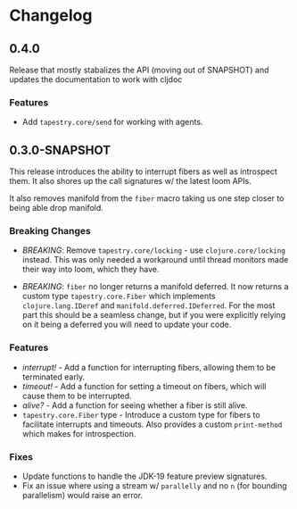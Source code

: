 # Changelog

## 0.4.0

Release that mostly stabalizes the API (moving out of SNAPSHOT) and updates the
documentation to work with cljdoc

### Features

- Add `tapestry.core/send` for working with agents.

## 0.3.0-SNAPSHOT

This release introduces the ability to interrupt fibers as well as introspect
them. It also shores up the call signatures w/ the latest loom APIs.

It also removes manifold from the `fiber` macro taking us one step closer to
being able drop manifold.

### Breaking Changes

- *BREAKING*: Remove `tapestry.core/locking` - use `clojure.core/locking`
  instead. This was only needed a workaround until thread monitors made their
  way into loom, which they have.

- *BREAKING*: `fiber` no longer returns a manifold deferred. It now returns a
  custom type `tapestry.core.Fiber` which implements `clojure.lang.IDeref` and
  `manifold.deferred.IDeferred`. For the most part this should be a seamless
  change, but if you were explicitly relying on it being a deferred you will
  need to update your code.

### Features

- *interrupt!* - Add a function for interrupting fibers, allowing them to be
  terminated early.
- *timeout!* - Add a function for setting a timeout on fibers, which will cause
  them to be interrupted.
- *alive?* - Add a function for seeing whether a fiber is still alive.
- `tapestry.core.Fiber` type - Introduce a custom type for fibers to facilitate
  interrupts and timeouts. Also provides a custom `print-method` which makes for
  introspection.

### Fixes

- Update functions to handle the JDK-19 feature preview signatures.
- Fix an issue where using a stream w/ `parallelly` and no `n` (for bounding
  parallelism) would raise an error.
